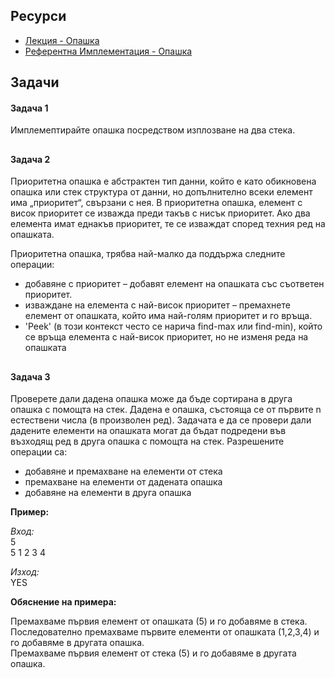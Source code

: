 ## Ресурси

- [Лекция - Опашка](https://learn.fmi.uni-sofia.bg/pluginfile.php/460522/mod_resource/content/0/2.%20%D0%9E%D0%BF%D0%B0%D1%88%D0%BA%D0%B0.pdf)
- [Референтна Имплементация - Опашка](https://github.com/noraAngelova/sdp-2023-2024/tree/main/queue)

## Задачи
#### Задача 1

Имплемептирайте опашка посредством изплозване на два стека.

##
#### Задача 2

Приоритетна опашка е абстрактен тип данни, който е като обикновена опашка или стек структура от данни, но допълнително всеки елемент има „приоритет“, свързани с нея. В приоритетна опашка, елемент с висок приоритет се изважда преди такъв с нисък приоритет. Ако два елемента имат еднакъв приоритет, те се изваждат според техния ред на опашката.

Приоритетна опашка, трябва най-малко да поддържа следните операции:
- добавяне с приоритет – добавят елемент на опашката със съответен приоритет.
- изваждане на елемента с най-висок приоритет – премахнете елемент от опашката, който има най-голям приоритет и го връща.
- 'Peek' (в този контекст често се нарича find-max или find-min), който се връща елемента с най-висок приоритет, но не изменя реда на опашката

##
#### Задача 3

Проверете дали дадена опашка може да бъде сортирана в друга опашка с помощта на стек. Дадена е опашка, състояща се от първите n естествени числа (в произволен ред). Задачата е да се провери дали дадените елементи на опашката могат да бъдат подредени във възходящ ред в друга опашка с помощта на стек. Разрешените операции са:

- добавяне и премахване на елементи от стека
- премахване на елементи от дадената опашка
- добавяне на елементи в друга опашка

**Пример:**

*Вход:* \
5 \
5 1 2 3 4

*Изход:* \
YES

**Обяснение на примера:**

Премахваме първия елемент от опашката (5) и го добавяме в стека. \
Последователно премахваме първите елементи от опашката (1,2,3,4) и го добавяме в другата опашка. \
Премахваме първия елемент от стека (5) и го добавяме в другата опашка.

